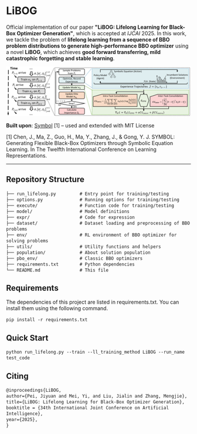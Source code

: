# LiBOG


Official implementation of our paper **"LiBOG: Lifelong Learning for Black-Box Optimizer Generation"**, which is accepted at *IJCAI* 2025. In this work, we tackle the problem of **lifelong learning from a sequence of BBO problem distributions to generate high-performance BBO optimizer** using a novel **LiBOG**, which achieves **good forward transferring, mild catastrophic forgetting and stable learning**.


![LiBOG](./LiBOG.png)


**Built upon**: [Symbol](https://github.com/MetaEvo/Symbol) [1] – used and extended with MIT License

[1] Chen, J., Ma, Z., Guo, H., Ma, Y., Zhang, J., & Gong, Y. J. SYMBOL: Generating Flexible Black-Box Optimizers through Symbolic Equation Learning. In The Twelfth International Conference on Learning Representations.

---

## Repository Structure

```
├── run_lifelong.py         # Entry point for training/testing
├── options.py              # Running options for training/testing
├── execute/                # Function code for training/testing
├── model/                  # Model definitions
├── expr/                   # Code for expression
├── dataset/                # Dataset loading and preprocessing of BBO problems
├── env/                    # RL environment of BBO optimizer for solving problems
├── utils/                  # Utility functions and helpers
├── population/             # About solution population
├── pbo_env/                # Classic BBO optimizers
├── requirements.txt        # Python dependencies
└── README.md               # This file
```

## Requirements

The dependencies of this project are listed in requirements.txt. You can install them using the following command.
```
pip install -r requirements.txt
```

## Quick Start
```
python run_lifelong.py --train --ll_training_method LiBOG --run_name test_code
```

## Citing
```
@inproceedings{LiBOG,
author={Pei, Jiyuan and Mei, Yi, and Liu, Jialin and Zhang, Mengjie},
title={LiBOG: Lifelong Learning for Black-Box Optimizer Generation},
booktitle = {34th International Joint Conference on Artificial Intelligence},
year={2025},
}
```